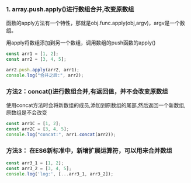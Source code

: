 ### 1. array.push.apply()进⾏数组合并,改变原数组
函数的apply⽅法有⼀个特性，那就是obj.func.apply(obj,argv)，argv是⼀个数组。

用apply将数组添加到另一个数组，调用数组的push函数的apply()
```javaScript
const arr1 = [1, 2];
const arr2 = [3, 4, 5];

arr2.push.apply(arr2, arr1);
console.log("合并之后:", arr2);
```

### 方法2：concat()进⾏数组合并,有返回值，并不会改变原数组
使用concat方法时会将新数组的成员,添加到原数组的尾部,然后返回一个新数组,
原数组是不会改变

```javaScript
const arr1C = [1, 2];
const arr2C = [3, 4, 5];
console.log("concat:", arr1.concat(arr2));
```


### 方法3： 在ES6新标准中，新增扩展运算符，可以用来合并数组
```javaScript
const arr3_1 = [1, 2];
const arr3_2 = [3, 4, 5];
console.log('log:', [...arr3_1, arr3_2]);
```


